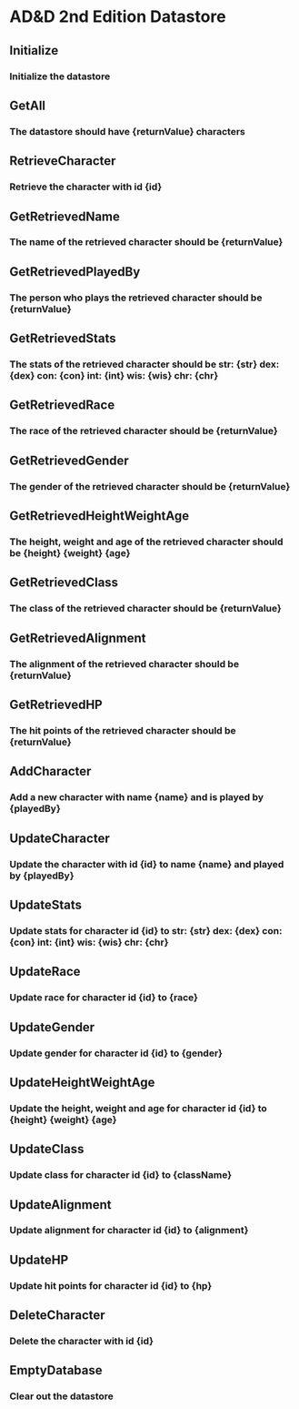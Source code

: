 # AD&D 2nd Edition Datastore

## Initialize
### Initialize the datastore

## GetAll
### The datastore should have {returnValue} characters

## RetrieveCharacter
### Retrieve the character with id {id}

## GetRetrievedName
### The name of the retrieved character should be {returnValue}

## GetRetrievedPlayedBy
### The person who plays the retrieved character should be {returnValue}

## GetRetrievedStats
### The stats of the retrieved character should be str: {str} dex: {dex} con: {con} int: {int} wis: {wis} chr: {chr}

## GetRetrievedRace
### The race of the retrieved character should be {returnValue}

## GetRetrievedGender
### The gender of the retrieved character should be {returnValue}

## GetRetrievedHeightWeightAge
### The height, weight and age of the retrieved character should be {height} {weight} {age}

## GetRetrievedClass
### The class of the retrieved character should be {returnValue}

## GetRetrievedAlignment
### The alignment of the retrieved character should be {returnValue}

## GetRetrievedHP
### The hit points of the retrieved character should be {returnValue}

## AddCharacter
### Add a new character with name {name} and is played by {playedBy}

## UpdateCharacter
### Update the character with id {id} to name {name} and played by {playedBy}

## UpdateStats
### Update stats for character id {id} to str: {str} dex: {dex} con: {con} int: {int} wis: {wis} chr: {chr}

## UpdateRace
### Update race for character id {id} to {race}

## UpdateGender
### Update gender for character id {id} to {gender}

## UpdateHeightWeightAge
### Update the height, weight and age for character id {id} to {height} {weight} {age}

## UpdateClass
### Update class for character id {id} to {className}

## UpdateAlignment
### Update alignment for character id {id} to {alignment}

## UpdateHP
### Update hit points for character id {id} to {hp}

## DeleteCharacter
### Delete the character with id {id}

## EmptyDatabase
### Clear out the datastore
